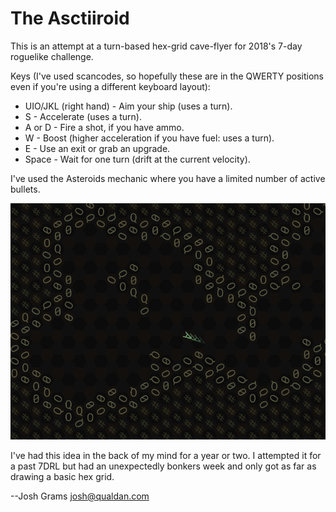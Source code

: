 The Asctiiroid
==============

This is an attempt at a turn-based hex-grid cave-flyer for
2018's 7-day roguelike challenge.

Keys (I've used scancodes, so hopefully these are in the QWERTY
positions even if you're using a different keyboard layout):

* UIO/JKL (right hand) - Aim your ship (uses a turn).
* S - Accelerate (uses a turn).
* A or D - Fire a shot, if you have ammo.
* W - Boost (higher acceleration if you have fuel: uses a turn).
* E - Use an exit or grab an upgrade.
* Space - Wait for one turn (drift at the current velocity).

I've used the Asteroids mechanic where you have a limited number
of active bullets.

![screenshot](asctiiroid.jpg)

I've had this idea in the back of my mind for a year or two.  I
attempted it for a past 7DRL but had an unexpectedly bonkers
week and only got as far as drawing a basic hex grid.

--Josh Grams <josh@qualdan.com>
